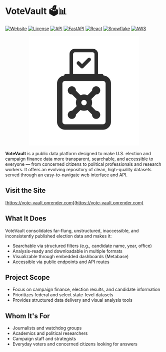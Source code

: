 # VoteVault 🗳️📊

[![Website](https://img.shields.io/badge/site-vault.vote-blue)](https://vote-vault.onrender.com)
[![License](https://img.shields.io/badge/license-MIT-green)](LICENSE)
[![API](https://img.shields.io/badge/API-Docs-informational)](https://vote-vault-api.onrender.com/docs)
[![FastAPI](https://img.shields.io/badge/-FastAPI-0d7963)](https://fastapi.tiangolo.com/)
[![React](https://img.shields.io/badge/-React-61DAFB)](https://reactjs.org/)
[![Snowflake](https://img.shields.io/badge/-Snowflake-29BFFF?style=flat-square&logo=snowflake&logoColor=white)](https://www.snowflake.com/en/)
[![AWS](https://img.shields.io/badge/-AWS-232F3E?style=flat-square&logo=amazon-aws&logoColor=green)](https://aws.amazon.com/)

<p align="center">
  <img src="frontend/src/assets/vote-vault-logo.png" alt="VoteVault Logo" width="350"/>
</p>

**VoteVault** is a public data platform designed to make U.S. election and campaign finance data more transparent, searchable, and accessible to everyone — from concerned citizens to political professionals and research workers. It offers an evolving repository of clean, high-quality datasets served through an easy-to-navigate web interface and API.

## Visit the Site  
[https://vote-vault.onrender.com](https://vote-vault.onrender.com)

## What It Does

VoteVault consolidates far-flung, unstructured, inaccessible, and inconsistently published election data and makes it:

- Searchable via structured filters (e.g., candidate name, year, office)
- Analysis-ready and downloadable in multiple formats
- Visualizable through embedded dashboards (Metabase)
- Accessible via public endpoints and API routes

## Project Scope

- Focus on campaign finance, election results, and candidate information
- Prioritizes federal and select state-level datasets
- Provides structured data delivery and visual analysis tools

## Whom It's For

- Journalists and watchdog groups  
- Academics and political researchers  
- Campaign staff and strategists  
- Everyday voters and concerned citizens looking for answers

